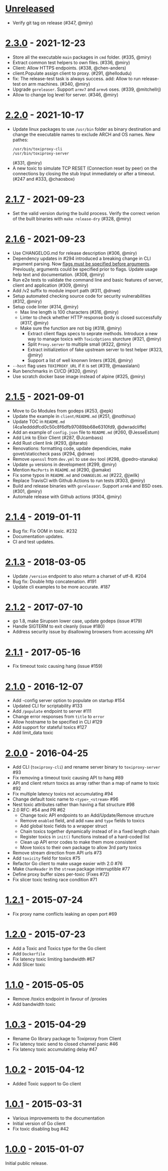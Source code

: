 # [Unreleased]

* Verify git tag on release (#347, @miry)

# [2.3.0] - 2021-12-23

* Store all the executable `main` packages in `cmd` folder. (#335, @miry)
* Extract common test helpers to own files. (#336, @miry)
* Client: Allow HTTPS endpoints. (#338, @chen-anders)
* client.Populate assign client to proxy. (#291, @hellodudu)
* fix: The release-test task is always success.
  add: Allow to run release-test on arm machines. (#340, @miry)
* Upgrade `goreleaser`. Support `armv7` and `armv6` oses. (#339, @mitchellrj)
* Allow to change log level for server. (#346, @miry)

# [2.2.0] - 2021-10-17

* Update linux packages to use `/usr/bin` folder as binary destination and change the executable names to
  exclude ARCH and OS names. New pathes:
  ```
  /usr/bin/toxiproxy-cli
  /usr/bin/toxiproxy-server
  ```
  (#331, @miry)
* A new toxic to simulate TCP RESET (Connection reset by peer) on the connections by closing
  the stub Input immediately or after a timeout. (#247 and #333, @chaosbox)

# [2.1.7] - 2021-09-23

* Set the valid version during the build process.
  Verify the correct verion of the built binaries with `make release-dry` (#328, @miry)

# [2.1.6] - 2021-09-23

* Use CHANGELOG.md for release description (#306, @miry)
* Dependency updates in #294 introduced a breaking change in CLI argument parsing.
  Now [flags must be specified before arguments](https://github.com/urfave/cli/blob/master/docs/migrate-v1-to-v2.md#flags-before-args).
  Previously, arguments could be specified prior to flags.
  Update usage help text and documentation. (#308, @miry)
* Run e2e tests to validate the command line and basic features of server,
  client and application (#309, @miry)
* Add /v2 suffix to module import path (#311, @dnwe)
* Setup automated checking source code for security vulnerabilities (#312, @miry)
* Setup code linter (#314, @miry)
  * Max line length is 100 characters (#316, @miry)
  * Linter to check whether HTTP response body is closed successfully (#317, @miry)
  * Make sure the function are not big (#318, @miry)
    * Extract client flags specs to seprate methods.
      Introduce a new way to manage toxics with `ToxicOptions` sturcture (#321, @miry)
    * Split `Proxy.server` to multiple small (#322, @miry)
    * Extract initializetion of fake upstream server to test helper (#323, @miry)
    * Support a list of well knonwn linters (#326, @miry)
* `--host` flag uses `TOXIPROXY_URL` if it is set (#319, @maaslalani)
* Run benchmarks in CI/CD (#320, @miry)
* Use scratch docker base image instead of alpine (#325, @miry)

# [2.1.5] - 2021-09-01

* Move to Go Modules from godeps (#253, @epk)
* Update the example in `client/README.md` (#251, @nothinux)
* Update TOC in `README.md` (4ca1eddddfcd0c50c8f6dfb97089bb68e6310fd9, @dwradcliffe)
* Add an example of `config.json` file to `README.md` (#260, @JesseEstum)
* Add Link to Elixir Client (#287, @Jcambass)
* Add Rust client link (#293, @itarato)
* Renovations: formatting code, update dependicies, make govet/staticcheck pass (#294, @dnwe)
* Remove `openssl` from `dev.yml` to use `dev` tool (#298, @pedro-stanaka)
* Update `go` versions in development (#299, @miry)
* Mention `MacPorts` in `README.md` (#290, @amake)
* Fix some typos in `README.md` and `CHANGELOG.md` (#222, @jwilk)
* Replace TravisCI with Github Actions to run tests (#303, @miry)
* Build and release binaries with `goreleaser`. Support `arm64` and BSD oses. (#301, @miry)
* Automate release with Github actions (#304, @miry)

# [2.1.4] - 2019-01-11

* Bug fix: Fix OOM in toxic. #232
* Documentation updates.
* CI and test updates.

# [2.1.3] - 2018-03-05

* Update `/version` endpoint to also return a charset of utf-8. #204
* Bug fix: Double http concatenation. #191
* Update cli examples to be more accurate. #187

# [2.1.2] - 2017-07-10

* go 1.8, make Sirupsen lower case, update godeps (issue #179)
* Handle SIGTERM to exit cleanly (issue #180)
* Address security issue by disallowing browsers from accessing API

# [2.1.1] - 2017-05-16

* Fix timeout toxic causing hang (issue #159)

# [2.1.0] - 2016-12-07

* Add -config server option to populate on startup #154
* Updated CLI for scriptability #133
* Add `/populate` endpoint to server #111
* Change error responses from `title` to `error`
* Allow hostname to be specified in CLI #129
* Add support for stateful toxics #127
* Add limit_data toxic

# [2.0.0] - 2016-04-25

* Add CLI (`toxiproxy-cli`) and rename server binary to `toxiproxy-server` #93
* Fix removing a timeout toxic causing API to hang #89
* API and client return toxics as array rather than a map of name to toxic #92
* Fix multiple latency toxics not accumulating #94
* Change default toxic name to `<type>_<stream>` #96
* Nest toxic attributes rather than having a flat structure #98
* 2.0 RFC: #54 and PR #62
    * Change toxic API endpoints to an Add/Update/Remove structure
    * Remove `enabled` field, and add `name` and `type` fields to toxics
    * Add global toxic fields to a wrapper struct
    * Chain toxics together dynamically instead of in a fixed length chain
    * Register toxics in `init()` functions instead of a hard-coded list
    * Clean up API error codes to make them more consistent
    * Move toxics to their own package to allow 3rd party toxics
* Remove stream direction from API urls #73
* Add `toxicity` field for toxics #75
* Refactor Go client to make usage easier with 2.0 #76
* Make `ChanReader` in the `stream` package interruptible #77
* Define proxy buffer sizes per-toxic (Fixes #72)
* Fix slicer toxic testing race condition #71

# [1.2.1] - 2015-07-24

* Fix proxy name conflicts leaking an open port #69

# [1.2.0] - 2015-07-23

* Add a Toxic and Toxics type for the Go client
* Add `Dockerfile`
* Fix latency toxic limiting bandwidth #67
* Add Slicer toxic

# [1.1.0] - 2015-05-05

* Remove /toxics endpoint in favour of /proxies
* Add bandwidth toxic

# [1.0.3] - 2015-04-29

* Rename Go library package to Toxiproxy from Client
* Fix latency toxic send to closed channel panic #46
* Fix latency toxic accumulating delay #47

# [1.0.2] - 2015-04-12

* Added Toxic support to Go client

# [1.0.1] - 2015-03-31

* Various improvements to the documentation
* Initial version of Go client
* Fix toxic disabling bug #42

# [1.0.0] - 2015-01-07

Initial public release.

[Unreleased]: https://github.com/Shopify/toxiproxy/compare/v2.3.0...HEAD
[2.3.0]: https://github.com/Shopify/toxiproxy/compare/v2.2.0...v2.3.0
[2.2.0]: https://github.com/Shopify/toxiproxy/compare/v2.1.7...v2.2.0
[2.1.7]: https://github.com/Shopify/toxiproxy/compare/v2.1.6...v2.1.7
[2.1.6]: https://github.com/Shopify/toxiproxy/compare/v2.1.5...v2.1.6
[2.1.5]: https://github.com/Shopify/toxiproxy/compare/v2.1.4...v2.1.5
[2.1.4]: https://github.com/Shopify/toxiproxy/compare/v2.1.3...v2.1.4
[2.1.3]: https://github.com/Shopify/toxiproxy/compare/v2.1.2...v2.1.3
[2.1.2]: https://github.com/Shopify/toxiproxy/compare/v2.1.1...v2.1.2
[2.1.1]: https://github.com/Shopify/toxiproxy/compare/v2.1.0...v2.1.1
[2.1.0]: https://github.com/Shopify/toxiproxy/compare/v2.0.0...v2.1.0
[2.0.0]: https://github.com/Shopify/toxiproxy/compare/v1.2.1...v2.0.0
[1.2.1]: https://github.com/Shopify/toxiproxy/compare/v1.2.0...v1.2.1
[1.2.0]: https://github.com/Shopify/toxiproxy/compare/v1.1.0...v1.2.0
[1.1.0]: https://github.com/Shopify/toxiproxy/compare/v1.0.3...v1.1.0
[1.0.3]: https://github.com/Shopify/toxiproxy/compare/v1.0.2...v1.0.3
[1.0.2]: https://github.com/Shopify/toxiproxy/compare/v1.0.1...v1.0.2
[1.0.1]: https://github.com/Shopify/toxiproxy/compare/v1.0.0...v1.0.1
[1.0.0]: https://github.com/Shopify/toxiproxy/releases/tag/v1.0.0
